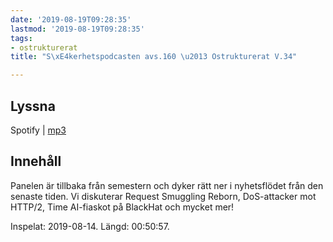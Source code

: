 ```yaml
---
date: '2019-08-19T09:28:35'
lastmod: '2019-08-19T09:28:35'
tags:
- ostrukturerat
title: "S\xE4kerhetspodcasten avs.160 \u2013 Ostrukturerat V.34"

---
```

## Lyssna

Spotify \| [mp3](http://traffic.libsyn.com/sakerhetspodcasten/2019-08-14_Sakerhetspodcasten_ostrukt.mp3)

## Innehåll

Panelen är tillbaka från semestern och dyker rätt ner i nyhetsflödet från den senaste
tiden. Vi diskuterar Request Smuggling Reborn, DoS-attacker mot HTTP/2, Time AI-fiaskot
på BlackHat och mycket mer!

Inspelat: 2019-08-14. Längd: 00:50:57.

